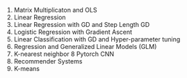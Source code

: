 1. Matrix Multiplicaton and OLS
2. Linear Regression
3. Linear Regression with GD and Step Length GD
4. Logistic Regression with Gradient Ascent
5. Linear Classification with GD and Hyper-parameter tuning
6. Regression and Generalized Linear Models (GLM)
7. K-nearest neighbor
8 Pytorch CNN
9. Recommender Systems
10. K-means

